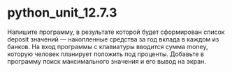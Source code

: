 # python_unit_12.7.3
Напишите программу, в результате которой будет сформирован список deposit значений — накопленные средства за год вклада в каждом из банков. На вход программы с клавиатуры вводится сумма money, которую человек планирует положить под проценты.
Добавьте в программу поиск максимального значения и его вывод на экран.
